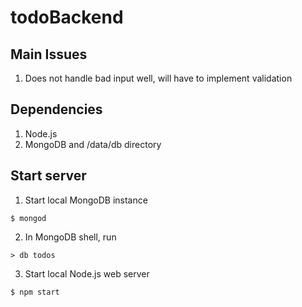 # todoBackend

## Main Issues
1. Does not handle bad input well, will have to implement validation

## Dependencies
1. Node.js
2. MongoDB and /data/db directory

## Start server
1. Start local MongoDB instance
```
$ mongod
```
2. In MongoDB shell, run
```
> db todos
```
3. Start local Node.js web server
```
$ npm start
```
